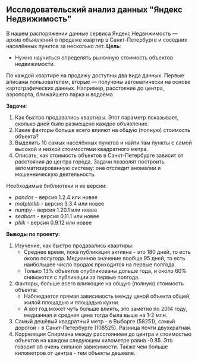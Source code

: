 ## Исследовательский анализ данных "Яндекс Недвижимость"

В нашем распоряжении данные сервиса Яндекс.Недвижимость — архив объявлений о продаже квартир в Санкт-Петербурге и соседних населённых пунктов за несколько лет. 
**Цель**:
- Нужно научиться определять рыночную стоимость объектов недвижимости.  

По каждой квартире на продажу доступны два вида данных. 
Первые вписаны пользователем, вторые — получены автоматически на основе картографических данных. 
Например, расстояние до центра, аэропорта, ближайшего парка и водоёма.

**Задачи**:
1. Как быстро продавались квартиры. Этот параметр показывает, сколько дней было размещено каждое объявление.
2. Какие факторы больше всего влияют на общую (полную) стоимость объекта?
3. Выделить 10 самых населённых пунктов и найти там пункты с самой высокой и низкой стоимостями квадратного метра. 
4. Описать, как стоимость объектов в Санкт-Петербурге зависит от расстояния до центра города.
Задачи позволят построить автоматизированную систему: она отследит аномалии и мошенническую деятельность.


Необходимые библиотеки и их версии:
- *pandas* - версия 1.2.4 или новее
- *matplotlib* - версия 3.3.4 или новее
- *numpy* - версия 1.20.1 или новее
- *seaborn* - версия 0.11.1 или новее
- *phik* - версия 0.9.12 или новее

**Выводы по проекту:**
1. Изучение, как быстро продавались квартиры:
    - Среднее время, пока публикация активна - это 180 дней, то есть около полугода. Медианное значение вообще 95 дней, то есть наибольшее число продаж приходится на первые полгода.
    - Только 13% объектов опубликованы дольше года, и около 60% снимаются с публикации за первые полгода.
2. Факторы, больше всего влияющие на общую (полную) стоимость объекта:
    - Наблюдается прямая зависимость между ценой объекта общей, жилой площадью и площадью кухни. 
    - А вот год может чуть больше влиять, это заметно по 2014 году, медианная и средняя цена тогда была выше на 1-2 млн.
3. Самый дешёвый квадратный метр - в Выборге (58251), самый дорогой - в Санкт-Петербурге (108525). Разница почти двухкратная.
4. Корреляция Спирмана между расстоянием до центра и стоимостью объектов на каждом следующем километре равна -0.85. Это говорит об очень сильной зависимости. 
Также чем больше километров от центра - тем объекты дешевле.

